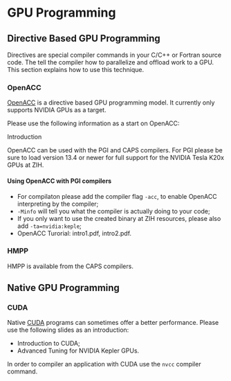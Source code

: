 # GPU Programming

## Directive Based GPU Programming

Directives are special compiler commands in your C/C++ or Fortran source code. The tell the compiler
how to parallelize and offload work to a GPU. This section explains how to use this technique.

### OpenACC

[OpenACC](http://www.openacc-standard.org) is a directive based GPU programming model. It currently
only supports NVIDIA GPUs as a target.

Please use the following information as a start on OpenACC:

Introduction

OpenACC can be used with the PGI and CAPS compilers. For PGI please be sure to load version 13.4 or
newer for full support for the NVIDIA Tesla K20x GPUs at ZIH.

#### Using OpenACC with PGI compilers

* For compilaton please add the compiler flag `-acc`, to enable OpenACC interpreting by the compiler;
* `-Minfo` will tell you what the compiler is actually doing to your code;
* If you only want to use the created binary at ZIH resources, please also add `-ta=nvidia:keple`;
* OpenACC Turorial: intro1.pdf, intro2.pdf.

### HMPP

HMPP is available from the CAPS compilers.

## Native GPU Programming

### CUDA

Native [CUDA](http://www.nvidia.com/cuda) programs can sometimes offer a better performance. Please
use the following slides as an introduction:

* Introduction to CUDA;
* Advanced Tuning for NVIDIA Kepler GPUs.

In order to compiler an application with CUDA use the `nvcc` compiler command.
